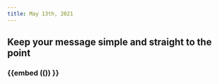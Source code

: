 ```yaml
---
title: May 13th, 2021
---
```


## Keep your message simple and straight to the point
### {{embed (()) }}
###
